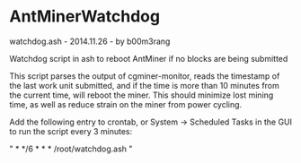 AntMinerWatchdog
================

watchdog.ash - 2014.11.26 - by b00m3rang

Watchdog script in ash to reboot AntMiner if no blocks are being submitted

This script parses the output of cgminer-monitor, reads the timestamp of the last work unit submitted, and if the time is more than 10 minutes from the current time, will reboot the miner.  This should minimize lost mining time, as well as reduce strain on the miner from power cycling.

Add the following entry to crontab, or System -> Scheduled Tasks in the GUI to run the script every 3 minutes:

"  * */6  *   *   *     /root/watchdog.ash  "
